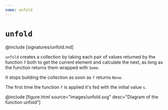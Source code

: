 ```yaml
---
name: unfold
---
```


# `unfold`

@include [signatures/unfold.md]

`unfold` creates a collection by taking each pair of values returned by the function `f` both to get the current element and calculate the next, as long as the function returns them wrapped with `Some`.

It stops building the collection as soon as `f` returns `None`.

The first time the function `f` is applied it's fed with the initial value `s`.

@include [figure.html source="images/unfold.svg" desc="Diagram of the function unfold"]
